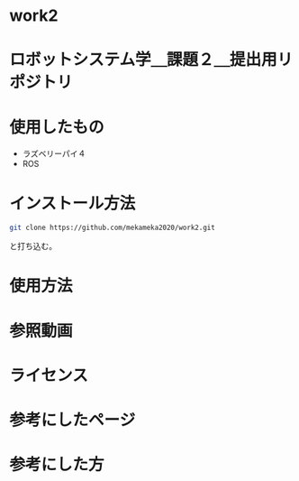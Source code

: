 # work2

# ロボットシステム学＿課題２＿提出用リポジトリ

# 使用したもの
- ラズベリーパイ４
- ROS

# インストール方法
```sh
git clone https://github.com/mekameka2020/work2.git
```
と打ち込む。

# 使用方法

# 参照動画

# ライセンス

# 参考にしたページ

# 参考にした方
